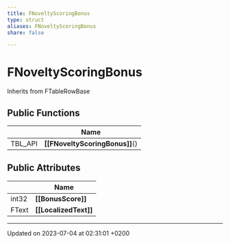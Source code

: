 ```yaml
---
title: FNoveltyScoringBonus
type: struct
aliases: FNoveltyScoringBonus
share: false

---
```


# FNoveltyScoringBonus





Inherits from FTableRowBase

## Public Functions

|                | Name           |
| -------------- | -------------- |
| TBL_API | **[[FNoveltyScoringBonus]]**() |

## Public Attributes

|                | Name           |
| -------------- | -------------- |
| int32 | **[[BonusScore]]**  |
| FText | **[[LocalizedText]]**  |

-------------------------------

Updated on 2023-07-04 at 02:31:01 +0200